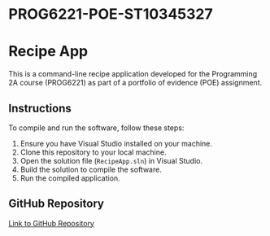 # PROG6221-POE-ST10345327
# Recipe App

This is a command-line recipe application developed for the Programming 2A course (PROG6221) as part of a portfolio of evidence (POE) assignment.

## Instructions

To compile and run the software, follow these steps:

1. Ensure you have Visual Studio installed on your machine.
2. Clone this repository to your local machine.
3. Open the solution file (`RecipeApp.sln`) in Visual Studio.
4. Build the solution to compile the software.
5. Run the compiled application.

## GitHub Repository

[Link to GitHub Repository](https://github.com/ST10345327/PROG-POE-ST10345327)

